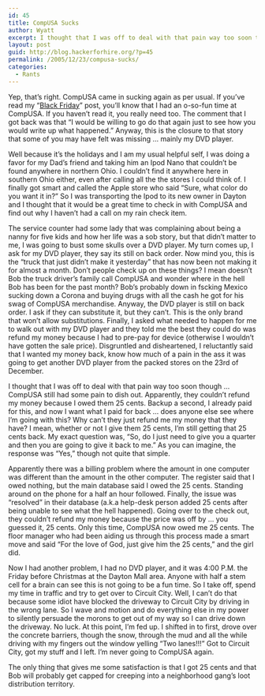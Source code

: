 ```yaml
---
id: 45
title: CompUSA Sucks
author: Wyatt
excerpt: I thought that I was off to deal with that pain way too soon though ...
layout: post
guid: http://blog.hackerforhire.org/?p=45
permalink: /2005/12/23/compusa-sucks/
categories:
  - Rants
---
```

Yep, that&#8217;s right. CompUSA came in sucking again as per usual. If you&#8217;ve read my &#8220;[Black Friday][1]&#8221; post, you&#8217;ll know that I had an o-so-fun time at CompUSA. If you haven&#8217;t read it, you really need too. The comment that I got back was that &#8220;I would be willing to go do that again just to see how you would write up what happened.&#8221; Anyway, this is the closure to that story that some of you may have felt was missing &#8230; mainly my DVD player.  
<!--more-->

  
Well because it&#8217;s the holidays and I am my usual helpful self, I was doing a favor for my Dad&#8217;s friend and taking him an Ipod Nano that couldn&#8217;t be found anywhere in northern Ohio. I couldn&#8217;t find it anywhere here in southern Ohio either, even after calling all the the stores I could think of. I finally got smart and called the Apple store who said &#8220;Sure, what color do you want it in?&#8221; So I was transporting the Ipod to its new owner in Dayton and I thought that it would be a great time to check in with CompUSA and find out why I haven&#8217;t had a call on my rain check item.

The service counter had some lady that was complaining about being a nanny for five kids and how her life was a sob story, but that didn&#8217;t matter to me, I was going to bust some skulls over a DVD player. My turn comes up, I ask for my DVD player, they say its still on back order. Now mind you, this is the &#8220;truck that just didn&#8217;t make it yesterday&#8221; that has now been not making it for almost a month. Don&#8217;t people check up on these things? I mean doesn&#8217;t Bob the truck driver&#8217;s family call CompUSA and wonder where in the hell Bob has been for the past month? Bob&#8217;s probably down in fscking Mexico sucking down a Corona and buying drugs with all the cash he got for his swag of CompUSA merchandise. Anyway, the DVD player is still on back order. I ask if they can substitute it, but they can&#8217;t. This is the only brand that won&#8217;t allow substitutions. Finally, I asked what needed to happen for me to walk out with my DVD player and they told me the best they could do was refund my money because I had to pre-pay for device (otherwise I wouldn&#8217;t have gotten the sale price). Disgruntled and disheartened, I reluctantly said that I wanted my money back, know how much of a pain in the ass it was going to get another DVD player from the packed stores on the 23rd of December.

I thought that I was off to deal with that pain way too soon though &#8230; CompUSA still had some pain to dish out. Apparently, they couldn&#8217;t refund my money because I owed them 25 cents. Backup a second, I already paid for this, and now I want what I paid for back &#8230; does anyone else see where I&#8217;m going with this? Why can&#8217;t they just refund me my money that they have? I mean, whether or not I give them 25 cents, I&#8217;m still getting that 25 cents back. My exact question was, &#8220;So, do I just need to give you a quarter and then you are going to give it back to me.&#8221; As you can imagine, the response was &#8220;Yes,&#8221; though not quite that simple.

Apparently there was a billing problem where the amount in one computer was different than the amount in the other computer. The register said that I owed nothing, but the main database said I owed the 25 cents. Standing around on the phone for a half an hour followed. Finally, the issue was &#8220;resolved&#8221; in their database (a.k.a help-desk person added 25 cents after being unable to see what the hell happened). Going over to the check out, they couldn&#8217;t refund my money because the price was off by &#8230; you guessed it, 25 cents. Only this time, CompUSA now owed me 25 cents. The floor manager who had been aiding us through this process made a smart move and said &#8220;For the love of God, just give him the 25 cents,&#8221; and the girl did.

Now I had another problem, I had no DVD player, and it was 4:00 P.M. the Friday before Christmas at the Dayton Mall area. Anyone with half a stem cell for a brain can see this is not going to be a fun time. So I take off, spend my time in traffic and try to get over to Circuit City. Well, I can&#8217;t do that because some idiot have blocked the driveway to Circuit City by driving in the wrong lane. So I wave and motion and do everything else in my power to silently persuade the morons to get out of my way so I can drive down the driveway. No luck. At this point, I&#8217;m fed up. I shifted in to first, drove over the concrete barriers, though the snow, through the mud and all the while driving with my fingers out the window yelling &#8220;Two lanes!!!&#8221; Got to Circuit City, got my stuff and I left. I&#8217;m never going to CompUSA again.

The only thing that gives me some satisfaction is that I got 25 cents and that Bob will probably get capped for creeping into a neighborhood gang&#8217;s loot distribution territory.

 [1]: http://blog.hackerforhire.org/?p=36